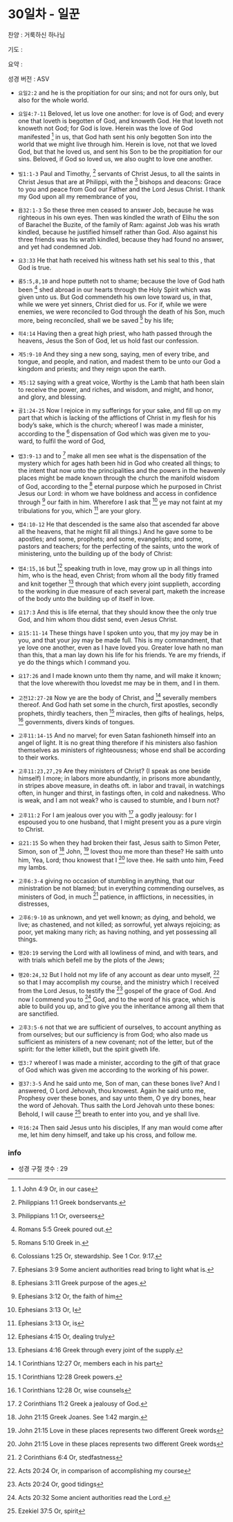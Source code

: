 # 30일차 - 일꾼

찬양 : 거룩하신 하나님

기도 : 

요약 : 

성경 버전 : ASV

- `요일2:2` and he is the propitiation for our sins; and not for ours only, but also for the whole world.

- `요일4:7-11` Beloved, let us love one another: for love is of God; and every one that loveth is begotten of God, and knoweth God. He that loveth not knoweth not God; for God is love. Herein was the love of God manifested [^1John4:9a] in us, that God hath sent his only begotten Son into the world that we might live through him. Herein is love, not that we loved God, but that he loved us, and sent his Son to be the propitiation for our sins. Beloved, if God so loved us, we also ought to love one another.
[^1John4:9a]: 1 John 4:9 Or, in our case 


- `빌1:1-3` Paul and Timothy, [^Phil1:1a] servants of Christ Jesus, to all the saints in Christ Jesus that are at Philippi, with the [^Phil1:1b] bishops and deacons: Grace to you and peace from God our Father and the Lord Jesus Christ. I thank my God upon all my remembrance of you,
[^Phil1:1a]: Philippians 1:1 Greek bondservants. 
[^Phil1:1b]: Philippians 1:1 Or, overseers 


- `욥32:1-3` So these three men ceased to answer Job, because he was righteous in his own eyes. Then was kindled the wrath of Elihu the son of Barachel the Buzite, of the family of Ram: against Job was his wrath kindled, because he justified himself rather than God. Also against his three friends was his wrath kindled, because they had found no answer, and yet had condemned Job.

- `요3:33` He that hath received his witness hath set his seal to this , that God is true.

- `롬5:5,8,10` and hope putteth not to shame; because the love of God hath been [^Rom5:5a] shed abroad in our hearts through the Holy Spirit which was given unto us. But God commendeth his own love toward us, in that, while we were yet sinners, Christ died for us. For if, while we were enemies, we were reconciled to God through the death of his Son, much more, being reconciled, shall we be saved [^Rom5:10a] by his life;
[^Rom5:5a]: Romans 5:5 Greek poured out. 
[^Rom5:10a]: Romans 5:10 Greek in. 


- `히4:14` Having then a great high priest, who hath passed through the heavens, Jesus the Son of God, let us hold fast our confession.

- `계5:9-10` And they sing a new song, saying, men of every tribe, and tongue, and people, and nation, and madest them to be unto our God a kingdom and priests; and they reign upon the earth.

- `계5:12` saying with a great voice, Worthy is the Lamb that hath been slain to receive the power, and riches, and wisdom, and might, and honor, and glory, and blessing.

- `골1:24-25` Now I rejoice in my sufferings for your sake, and fill up on my part that which is lacking of the afflictions of Christ in my flesh for his body’s sake, which is the church; whereof I was made a minister, according to the [^Col1:25a] dispensation of God which was given me to you-ward, to fulfil the word of God,
[^Col1:25a]: Colossians 1:25 Or, stewardship. See 1 Cor. 9:17. 


- `엡3:9-13` and to [^Eph3:9a] make all men see what is the dispensation of the mystery which for ages hath been hid in God who created all things; to the intent that now unto the principalities and the powers in the heavenly places might be made known through the church the manifold wisdom of God, according to the [^Eph3:11a] eternal purpose which he purposed in Christ Jesus our Lord: in whom we have boldness and access in confidence through [^Eph3:12a] our faith in him. Wherefore I ask that [^Eph3:13a] ye may not faint at my tribulations for you, which [^Eph3:13b] are your glory.
[^Eph3:9a]: Ephesians 3:9 Some ancient authorities read bring to light what is. 
[^Eph3:11a]: Ephesians 3:11 Greek purpose of the ages. 
[^Eph3:12a]: Ephesians 3:12 Or, the faith of him 
[^Eph3:13a]: Ephesians 3:13 Or, I 
[^Eph3:13b]: Ephesians 3:13 Or, is 


- `엡4:10-12` He that descended is the same also that ascended far above all the heavens, that he might fill all things.) And he gave some to be apostles; and some, prophets; and some, evangelists; and some, pastors and teachers; for the perfecting of the saints, unto the work of ministering, unto the building up of the body of Christ:

- `엡4:15,16` but [^Eph4:15a] speaking truth in love, may grow up in all things into him, who is the head, even Christ; from whom all the body fitly framed and knit together [^Eph4:16a] through that which every joint supplieth, according to the working in due measure of each several part, maketh the increase of the body unto the building up of itself in love.
[^Eph4:15a]: Ephesians 4:15 Or, dealing truly 
[^Eph4:16a]: Ephesians 4:16 Greek through every joint of the supply. 


- `요17:3` And this is life eternal, that they should know thee the only true God, and him whom thou didst send, even Jesus Christ.

- `요15:11-14` These things have I spoken unto you, that my joy may be in you, and that your joy may be made full. This is my commandment, that ye love one another, even as I have loved you. Greater love hath no man than this, that a man lay down his life for his friends. Ye are my friends, if ye do the things which I command you.

- `요17:26` and I made known unto them thy name, and will make it known; that the love wherewith thou lovedst me may be in them, and I in them.

- `고전12:27-28` Now ye are the body of Christ, and [^1Cor12:27a] severally members thereof. And God hath set some in the church, first apostles, secondly prophets, thirdly teachers, then [^1Cor12:28a] miracles, then gifts of healings, helps, [^1Cor12:28b] governments, divers kinds of tongues.
[^1Cor12:27a]: 1 Corinthians 12:27 Or, members each in his part 
[^1Cor12:28a]: 1 Corinthians 12:28 Greek powers. 
[^1Cor12:28b]: 1 Corinthians 12:28 Or, wise counsels 


- `고후11:14-15` And no marvel; for even Satan fashioneth himself into an angel of light. It is no great thing therefore if his ministers also fashion themselves as ministers of righteousness; whose end shall be according to their works.

- `고후11:23,27,29` Are they ministers of Christ? (I speak as one beside himself) I more; in labors more abundantly, in prisons more abundantly, in stripes above measure, in deaths oft. in labor and travail, in watchings often, in hunger and thirst, in fastings often, in cold and nakedness. Who is weak, and I am not weak? who is caused to stumble, and I burn not?

- `고후11:2` For I am jealous over you with [^2Cor11:2a] a godly jealousy: for I espoused you to one husband, that I might present you as a pure virgin to Christ.
[^2Cor11:2a]: 2 Corinthians 11:2 Greek a jealousy of God. 


- `요21:15` So when they had broken their fast, Jesus saith to Simon Peter, Simon, son of [^John21:15a] John, [^John21:15b] lovest thou me more than these? He saith unto him, Yea, Lord; thou knowest that I [^John21:15c] love thee. He saith unto him, Feed my lambs.
[^John21:15a]: John 21:15 Greek Joanes. See 1:42 margin. 
[^John21:15b]: John 21:15 Love in these places represents two different Greek words 
[^John21:15c]: John 21:15 Love in these places represents two different Greek words 


- `고후6:3-4` giving no occasion of stumbling in anything, that our ministration be not blamed; but in everything commending ourselves, as ministers of God, in much [^2Cor6:4a] patience, in afflictions, in necessities, in distresses,
[^2Cor6:4a]: 2 Corinthians 6:4 Or, stedfastness 


- `고후6:9-10` as unknown, and yet well known; as dying, and behold, we live; as chastened, and not killed; as sorrowful, yet always rejoicing; as poor, yet making many rich; as having nothing, and yet possessing all things.

- `행20:19` serving the Lord with all lowliness of mind, and with tears, and with trials which befell me by the plots of the Jews;

- `행20:24,32` But I hold not my life of any account as dear unto myself, [^Acts20:24a] so that I may accomplish my course, and the ministry which I received from the Lord Jesus, to testify the [^Acts20:24b] gospel of the grace of God. And now I commend you to [^Acts20:32a] God, and to the word of his grace, which is able to build you up, and to give you the inheritance among all them that are sanctified.
[^Acts20:24a]: Acts 20:24 Or, in comparison of accomplishing my course 
[^Acts20:24b]: Acts 20:24 Or, good tidings 
[^Acts20:32a]: Acts 20:32 Some ancient authorities read the Lord. 


- `고후3:5-6` not that we are sufficient of ourselves, to account anything as from ourselves; but our sufficiency is from God; who also made us sufficient as ministers of a new covenant; not of the letter, but of the spirit: for the letter killeth, but the spirit giveth life.

- `엡3:7` whereof I was made a minister, according to the gift of that grace of God which was given me according to the working of his power.

- `겔37:3-5` And he said unto me, Son of man, can these bones live? And I answered, O Lord Jehovah, thou knowest. Again he said unto me, Prophesy over these bones, and say unto them, O ye dry bones, hear the word of Jehovah. Thus saith the Lord Jehovah unto these bones: Behold, I will cause [^Ezek37:5a] breath to enter into you, and ye shall live.
[^Ezek37:5a]: Ezekiel 37:5 Or, spirit 


- `마16:24` Then said Jesus unto his disciples, If any man would come after me, let him deny himself, and take up his cross, and follow me.

### info

- 성경 구절 갯수 : 29